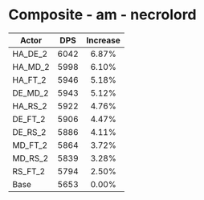 # Composite - am - necrolord
| Actor | DPS | Increase |
|---|:---:|:---:|
|HA_DE_2|6042|6.87%|
|HA_MD_2|5998|6.10%|
|HA_FT_2|5946|5.18%|
|DE_MD_2|5943|5.12%|
|HA_RS_2|5922|4.76%|
|DE_FT_2|5906|4.47%|
|DE_RS_2|5886|4.11%|
|MD_FT_2|5864|3.72%|
|MD_RS_2|5839|3.28%|
|RS_FT_2|5794|2.50%|
|Base|5653|0.00%|
